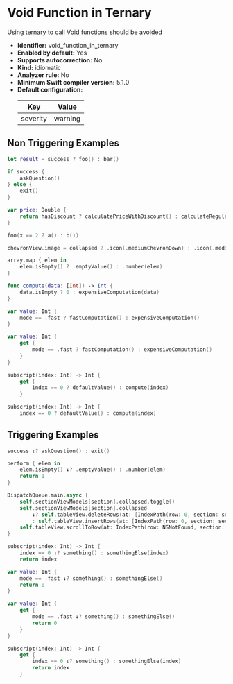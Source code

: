 # Void Function in Ternary

Using ternary to call Void functions should be avoided

* **Identifier:** void_function_in_ternary
* **Enabled by default:** Yes
* **Supports autocorrection:** No
* **Kind:** idiomatic
* **Analyzer rule:** No
* **Minimum Swift compiler version:** 5.1.0
* **Default configuration:**
  <table>
  <thead>
  <tr><th>Key</th><th>Value</th></tr>
  </thead>
  <tbody>
  <tr>
  <td>
  severity
  </td>
  <td>
  warning
  </td>
  </tr>
  </tbody>
  </table>

## Non Triggering Examples

```swift
let result = success ? foo() : bar()
```

```swift
if success {
    askQuestion()
} else {
    exit()
}
```

```swift
var price: Double {
    return hasDiscount ? calculatePriceWithDiscount() : calculateRegularPrice()
}
```

```swift
foo(x == 2 ? a() : b())
```

```swift
chevronView.image = collapsed ? .icon(.mediumChevronDown) : .icon(.mediumChevronUp)
```

```swift
array.map { elem in
    elem.isEmpty() ? .emptyValue() : .number(elem)
}
```

```swift
func compute(data: [Int]) -> Int {
    data.isEmpty ? 0 : expensiveComputation(data)
}
```

```swift
var value: Int {
    mode == .fast ? fastComputation() : expensiveComputation()
}
```

```swift
var value: Int {
    get {
        mode == .fast ? fastComputation() : expensiveComputation()
    }
}
```

```swift
subscript(index: Int) -> Int {
    get {
        index == 0 ? defaultValue() : compute(index)
    }
```

```swift
subscript(index: Int) -> Int {
    index == 0 ? defaultValue() : compute(index)
```

## Triggering Examples

```swift
success ↓? askQuestion() : exit()
```

```swift
perform { elem in
    elem.isEmpty() ↓? .emptyValue() : .number(elem)
    return 1
}
```

```swift
DispatchQueue.main.async {
    self.sectionViewModels[section].collapsed.toggle()
    self.sectionViewModels[section].collapsed
        ↓? self.tableView.deleteRows(at: [IndexPath(row: 0, section: section)], with: .automatic)
        : self.tableView.insertRows(at: [IndexPath(row: 0, section: section)], with: .automatic)
    self.tableView.scrollToRow(at: IndexPath(row: NSNotFound, section: section), at: .top, animated: true)
}
```

```swift
subscript(index: Int) -> Int {
    index == 0 ↓? something() : somethingElse(index)
    return index
```

```swift
var value: Int {
    mode == .fast ↓? something() : somethingElse()
    return 0
}
```

```swift
var value: Int {
    get {
        mode == .fast ↓? something() : somethingElse()
        return 0
    }
}
```

```swift
subscript(index: Int) -> Int {
    get {
        index == 0 ↓? something() : somethingElse(index)
        return index
    }
```